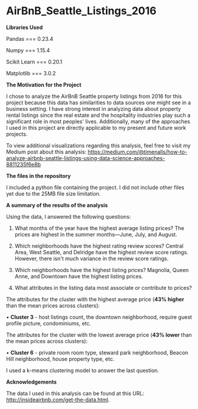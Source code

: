 # AirBnB_Seattle_Listings_2016


**Libraries Used**

Pandas === 0.23.4

Numpy === 1.15.4

Scikit Learn === 0.20.1

Matplotlib === 3.0.2


**The Motivation for the Project**

I chose to analyze the AirBnB Seattle property listings from 2016 for this project because this data has similarities to data sources one might see in a business setting. I have strong interest in analyzing data about property rental listings since the real estate and the hospitality industries play such a significant role in most peoples' lives. Additionally, many of the approaches I used in this project are directly applicable to my present and future work projects.

To view additional visualizations regarding this analysis, feel free to visit my Medium post about this analysis: https://medium.com/@timenalls/how-to-analyze-airbnb-seattle-listings-using-data-science-approaches-8811235f6e8b


**The files in the repository**

I included a python file containing the project. I did not include other files yet due to the 25MB file size limitation.


**A summary of the results of the analysis**

Using the data, I answered the following questions:

  1. What months of the year have the highest average listing prices?
      The prices are highest in the summer months—June, July, and August.

  2. Which neighborhoods have the highest rating review scores?
      Central Area, West Seattle, and Delridge have the highest review score ratings. However, there isn't much variance in the review    score ratings.

  3. Which neighborhoods have the highest listing prices?
      Magnolia, Queen Anne, and Downtown have the highest listing prices.

  4. What attributes in the listing data most associate or contribute to prices?
      

The attributes for the cluster with the highest average price (**43% higher** than the mean prices across clusters):
      
      
  • **Cluster 3** - host listings count, the downtown neighborhood, require guest profile picture, condominiums, etc.

  The attributes for the cluster with the lowest average price (**43% lower** than the mean prices across clusters):

  • **Cluster 6** - private room room type, steward park neighborhood, Beacon Hill neighborhood, house property type, etc.
 

I used a k-means clustering model to answer the last question.

 
**Acknowledgements**

The data I used in this analysis can be found at this URL: http://insideairbnb.com/get-the-data.html.
